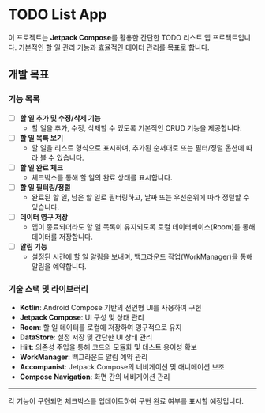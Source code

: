 # TODO List App

이 프로젝트는 **Jetpack Compose**를 활용한 간단한 TODO 리스트 앱 프로젝트입니다. 기본적인 할 일 관리 기능과 효율적인 데이터 관리를 목표로 합니다.

## 개발 목표

### 기능 목록

- [ ] **할 일 추가 및 수정/삭제 기능**
    - 할 일을 추가, 수정, 삭제할 수 있도록 기본적인 CRUD 기능을 제공합니다.
- [ ] **할 일 목록 보기**
    - 할 일을 리스트 형식으로 표시하며, 추가된 순서대로 또는 필터/정렬 옵션에 따라 볼 수 있습니다.
- [ ] **할 일 완료 체크**
    - 체크박스를 통해 할 일의 완료 상태를 표시합니다.
- [ ] **할 일 필터링/정렬**
    - 완료된 할 일, 남은 할 일로 필터링하고, 날짜 또는 우선순위에 따라 정렬할 수 있습니다.
- [ ] **데이터 영구 저장**
    - 앱이 종료되더라도 할 일 목록이 유지되도록 로컬 데이터베이스(Room)를 통해 데이터를 저장합니다.
- [ ] **알림 기능**
    - 설정된 시간에 할 일 알림을 보내며, 백그라운드 작업(WorkManager)을 통해 알림을 예약합니다.

### 기술 스택 및 라이브러리

- **Kotlin**: Android Compose 기반의 선언형 UI를 사용하여 구현
- **Jetpack Compose**: UI 구성 및 상태 관리
- **Room**: 할 일 데이터를 로컬에 저장하여 영구적으로 유지
- **DataStore**: 설정 저장 및 간단한 UI 상태 관리
- **Hilt**: 의존성 주입을 통해 코드의 모듈화 및 테스트 용이성 확보
- **WorkManager**: 백그라운드 알림 예약 관리
- **Accompanist**: Jetpack Compose의 네비게이션 및 애니메이션 보조
- **Compose Navigation**: 화면 간의 네비게이션 관리

---

각 기능이 구현되면 체크박스를 업데이트하여 구현 완료 여부를 표시할 예정입니다.